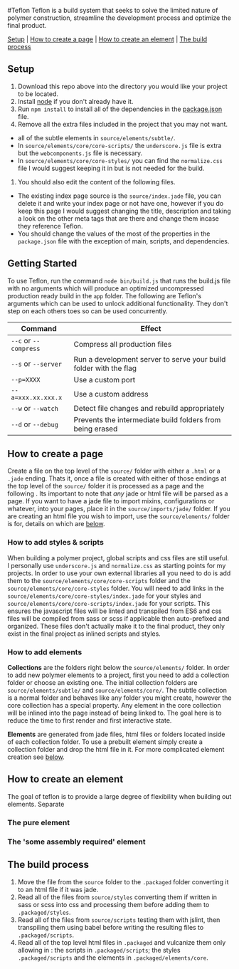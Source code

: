 #Teflon
Teflon is a build system that seeks to solve the limited nature of polymer construction, streamline the development process and optimize the final product.

[Setup](#setup) | [How to create a page](#how-to-create-a-page) | [How to create an element](#how-to-create-an-element) | [The build process](#the-build-process)

## Setup
1. Download this repo above into the directory you would like your project to be located.
1. Install [node](https://nodejs.org/en/) if you don't already have it.
1. Run `npm install` to install all of the dependencies in the [package.json](https://github.com/HyphnKnight/Teflon/blob/master/package.json) file.
1. Remove all the extra files included in the project that you may not want.
  * all of the subtle elements in `source/elements/subtle/`.
  * In `source/elements/core/core-scripts/` the `underscore.js` file is extra but the `webcomponents.js` file is necessary.
  * In `source/elements/core/core-styles/` you can find the `normalize.css` file I would suggest keeping it in but is not needed for the build.
1. You should also edit the content of the following files.
  * The existing index page source is the `source/index.jade` file, you can delete it and write your index page or not have one, however if you do keep this page I would suggest changing the title, description and taking a look on the other meta tags that are there and change them incase they reference Teflon.
  * You should change the values of the most of the properties in the `package.json` file with the exception of main, scripts, and dependencies.

## Getting Started
To use Teflon, run the command `node bin/build.js` that runs the build.js file with no arguments which will produce an optimized uncompressed production ready build in the `app` folder. The following are Teflon's arguments which can be used to unlock additional functionality. They don't step on each others toes so can be used concurrently.

| Command | Effect |
| ------- | ------ |
|  `--c` or `--compress` | Compress all production files |
| `--s` or `--server` | Run a development server to serve your build folder with the flag |
| `--p=XXXX` | Use a custom port |
| `--a=xxx.xx.xxx.x` | Use a custom address |
|  `--w` or `--watch` | Detect file changes and rebuild appropriately |
|  `--d` or `--debug` | Prevents the intermediate build folders from being erased |

## How to create a page
Create a file on the top level of the `source/` folder with either a `.html` or a `.jade` ending. Thats it, once a file is created with either of those endings at the top level of the `source/` folder it is processed as a page and the following . Its important to note that *any* jade or html file will be parsed as a page. If you want to have a jade file to import mixins, configurations or whatever, into your pages, place it in the `source/imports/jade/` folder. If you are creating an html file you wish to import, use the `source/elements/` folder is for, details on which are [below](#how-to-add-elements).

### How to add styles & scripts
When building a polymer project, global scripts and css files are still useful. I personally use `underscore.js` and `normalize.css` as starting points for my projects. In order to use your own external libraries all you need to do is add them to the `source/elements/core/core-scripts` folder and the `source/elements/core/core-styles` folder. You will need to add links in the `source/elements/core/core-styles/index.jade` for your styles and `source/elements/core/core-scripts/index.jade` for your scripts. This ensures the javascript files will be linted and transpiled from ES6 and css files will be compiled from sass or scss if applicable then auto-prefixed and organized. These files don't actually make it to the final product, they only exist in the final project as inlined scripts and styles.

### How to add elements
**Collections** are the folders right below the `source/elements/` folder. In order to add new polymer elements to a project, first you need to add a collection folder or choose an existing one. The initial collection folders are `source/elements/subtle/` and `source/elements/core/`. The subtle collection is a normal folder and behaves like any folder you might create, however the core collection has a special property. Any element in the core collection will be inlined into the page instead of being linked to. The goal here is to reduce the time to first render and first interactive state.

**Elements** are generated from jade files, html files or folders located inside of each collection folder. To use a prebuilt element simply create a collection folder and drop the html file in it. For more complicated element creation see [below](#how-to-create-an-element).

## How to create an element
The goal of teflon is to provide a large degree of flexibility when building out elements. Separate

### The pure element

### The 'some assembly required' element

## The build process
1. Move the file from the `source` folder to the `.packaged` folder converting it to an html file if it was jade.
1. Read all of the files from `source/styles` converting them if written in sass or scss into css and processing them before adding them to `.packaged/styles`.
1. Read all of the files from `source/scripts` testing them with jslint, then transpiling them using babel before writing the resulting files to `.packaged/scripts`.
1. Read all of the top level html files in `.packaged` and vulcanize them only allowing in : the scripts in `.packaged/scripts`;  the styles `.packaged/scripts` and the elements in `.packaged/elements/core`.